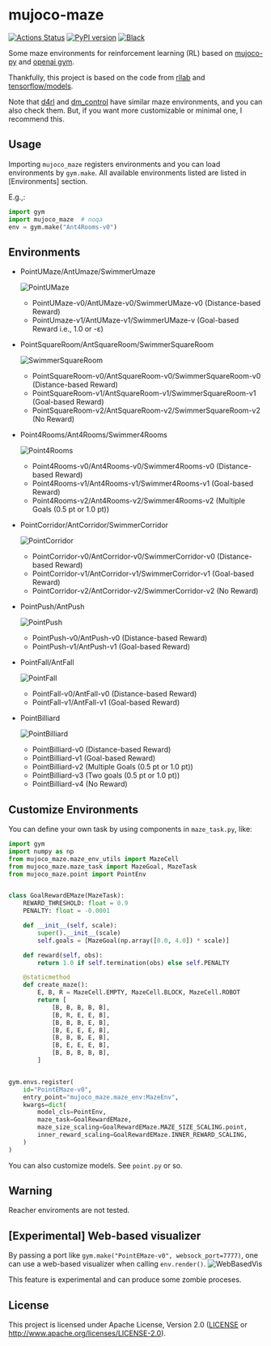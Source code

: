 # mujoco-maze
[![Actions Status](https://github.com/kngwyu/mujoco-maze/workflows/CI/badge.svg)](https://github.com/kngwyu/mujoco-maze/actions)
[![PyPI version](https://img.shields.io/pypi/v/mujoco-maze?style=flat-square)](https://pypi.org/project/mujoco-maze/)
[![Black](https://img.shields.io/badge/code%20style-black-000.svg)](https://github.com/psf/black)

Some maze environments for reinforcement learning (RL) based on [mujoco-py]
and [openai gym][gym].

Thankfully, this project is based on the code from  [rllab] and
[tensorflow/models][models].

Note that [d4rl] and [dm_control] have similar maze
environments, and you can also check them.
But, if you want more customizable or minimal one, I recommend this.

## Usage

Importing `mujoco_maze` registers environments and you can load
environments by `gym.make`.
All available environments listed are listed in [Environments] section.

E.g.,:
```python
import gym
import mujoco_maze  # noqa
env = gym.make("Ant4Rooms-v0")
```

## Environments

- PointUMaze/AntUmaze/SwimmerUmaze

  ![PointUMaze](./screenshots/PointUMaze.png)
  - PointUMaze-v0/AntUMaze-v0/SwimmerUMaze-v0 (Distance-based Reward)
  - PointUmaze-v1/AntUMaze-v1/SwimmerUMaze-v (Goal-based Reward i.e., 1.0 or -ε)

- PointSquareRoom/AntSquareRoom/SwimmerSquareRoom

  ![SwimmerSquareRoom](./screenshots/SwimmerSquareRoom.png)
  - PointSquareRoom-v0/AntSquareRoom-v0/SwimmerSquareRoom-v0 (Distance-based Reward)
  - PointSquareRoom-v1/AntSquareRoom-v1/SwimmerSquareRoom-v1 (Goal-based Reward)
  - PointSquareRoom-v2/AntSquareRoom-v2/SwimmerSquareRoom-v2 (No Reward)

- Point4Rooms/Ant4Rooms/Swimmer4Rooms

  ![Point4Rooms](./screenshots/Point4Rooms.png)
  - Point4Rooms-v0/Ant4Rooms-v0/Swimmer4Rooms-v0 (Distance-based Reward)
  - Point4Rooms-v1/Ant4Rooms-v1/Swimmer4Rooms-v1 (Goal-based Reward)
  - Point4Rooms-v2/Ant4Rooms-v2/Swimmer4Rooms-v2 (Multiple Goals (0.5 pt or 1.0 pt))

- PointCorridor/AntCorridor/SwimmerCorridor

  ![PointCorridor](./screenshots/PointCorridor.png)
  - PointCorridor-v0/AntCorridor-v0/SwimmerCorridor-v0 (Distance-based Reward)
  - PointCorridor-v1/AntCorridor-v1/SwimmerCorridor-v1 (Goal-based Reward)
  - PointCorridor-v2/AntCorridor-v2/SwimmerCorridor-v2 (No Reward)

- PointPush/AntPush

  ![PointPush](./screenshots/AntPush.png)
  - PointPush-v0/AntPush-v0 (Distance-based Reward)
  - PointPush-v1/AntPush-v1 (Goal-based Reward)

- PointFall/AntFall

  ![PointFall](./screenshots/AntFall.png)
  - PointFall-v0/AntFall-v0 (Distance-based Reward)
  - PointFall-v1/AntFall-v1 (Goal-based Reward)

- PointBilliard

  ![PointBilliard](./screenshots/PointBilliard.png)
  - PointBilliard-v0 (Distance-based Reward)
  - PointBilliard-v1 (Goal-based Reward)
  - PointBilliard-v2 (Multiple Goals (0.5 pt or 1.0 pt))
  - PointBilliard-v3 (Two goals (0.5 pt or 1.0 pt))
  - PointBilliard-v4 (No Reward)

## Customize Environments
You can define your own task by using components in `maze_task.py`,
like:

```python
import gym
import numpy as np
from mujoco_maze.maze_env_utils import MazeCell
from mujoco_maze.maze_task import MazeGoal, MazeTask
from mujoco_maze.point import PointEnv


class GoalRewardEMaze(MazeTask):
    REWARD_THRESHOLD: float = 0.9
    PENALTY: float = -0.0001

    def __init__(self, scale):
        super().__init__(scale)
        self.goals = [MazeGoal(np.array([0.0, 4.0]) * scale)]

    def reward(self, obs):
        return 1.0 if self.termination(obs) else self.PENALTY

    @staticmethod
    def create_maze():
        E, B, R = MazeCell.EMPTY, MazeCell.BLOCK, MazeCell.ROBOT
        return [
            [B, B, B, B, B],
            [B, R, E, E, B],
            [B, B, B, E, B],
            [B, E, E, E, B],
            [B, B, B, E, B],
            [B, E, E, E, B],
            [B, B, B, B, B],
        ]


gym.envs.register(
    id="PointEMaze-v0",
    entry_point="mujoco_maze.maze_env:MazeEnv",
    kwargs=dict(
        model_cls=PointEnv,
        maze_task=GoalRewardEMaze,
        maze_size_scaling=GoalRewardEMaze.MAZE_SIZE_SCALING.point,
        inner_reward_scaling=GoalRewardEMaze.INNER_REWARD_SCALING,
    )
)
```
You can also customize models. See `point.py` or so.

## Warning
Reacher enviroments are not tested.

## [Experimental] Web-based visualizer
By passing a port like `gym.make("PointEMaze-v0", websock_port=7777)`,
one can use a web-based visualizer when calling `env.render()`.
![WebBasedVis](./screenshots/WebVis.png)

This feature is experimental and can produce some zombie proceses.

## License
This project is licensed under Apache License, Version 2.0
([LICENSE](LICENSE) or http://www.apache.org/licenses/LICENSE-2.0).

[d4rl]: https://github.com/rail-berkeley/d4rl
[dm_control]: https://github.com/deepmind/dm_control
[gym]: https://github.com/openai/gym
[models]: https://github.com/tensorflow/models/tree/master/research/efficient-hrl
[mujoco-py]: https://github.com/openai/mujoco-py
[rllab]: https://github.com/rll/rllab
